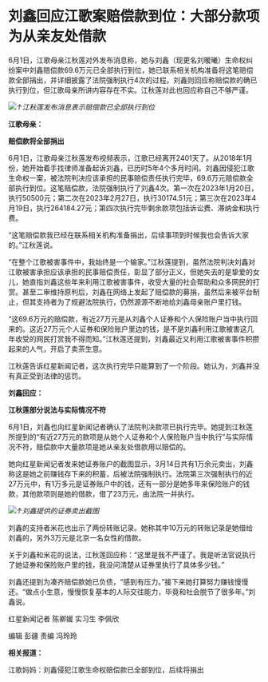 

# 刘鑫回应江歌案赔偿款到位：大部分款项为从亲友处借款

6月1日，江歌母亲江秋莲对外发布消息称，她与刘鑫（现更名刘暖曦）生命权纠纷案中刘鑫赔偿款69.6万元已全部执行到位，她已联系相关机构准备将这笔赔偿款全部捐出，并详细披露了法院强制执行4次的过程。刘鑫则回应称赔偿款的确已执行到位，但江歌母亲所讲内容存在不实。江秋莲对此也回应称自己不够严谨。

![](https://inews.gtimg.com/om_bt/OR1MP5pxZ2wrTo2MXxV5L3p3GDA8gGi1M9NOWC6o0LeC4AA/1000)_↑江秋莲发布消息表示赔偿款已全部执行到位_

**江歌母亲：**

**赔偿款将全部捐出**

6月1日，江歌母亲江秋莲发布视频表示，江歌已经离开2401天了。从2018年1月份，她开始着手找律师准备起诉刘鑫，已历时5年4个多月时间。刘鑫因侵犯江歌生命权一案，被法院判决应该承担的民事赔偿责任执行完毕，69.6万元赔偿款全部执行到位。这笔赔偿款，法院强制执行了刘鑫4次。第一次在2023年1月20日，执行50500元；第二次在2023年2月27日，执行30174.51元；第三次在2023年4月19日，执行264184.27元；第四次执行完毕剩余款项包括诉讼费、滞纳金和执行费。

“这笔赔偿款我已经在联系相关机构准备捐出，后续事项到时候我也会告诉大家的。”江秋莲说。

“在整个江歌被害事件中，我始终是一个输家。”江秋莲提到，虽然法院判决刘鑫对江歌被害承担应该承担的民事赔偿责任，彰显了部分正义，但她失去的是挚爱的女儿，她直指刘鑫这些年来利用江歌被害事件，收受大量的社会帮助和众多网民的打赏。甚至二审维持原判后，刘鑫在网络上发起了赔偿款的募捐，虽然后来被平台制止，但其支持者为了规避法院执行，仍然源源不断地给刘鑫母亲账户里打钱。

“这69.6万元的赔偿款，有近27万元是从刘鑫个人证券和个人保险账户当中执行回来的。这近27万元个人证券和保险账户里边的钱，是不是刘鑫利用江歌被害这几年收受的网民打赏我不得而知。”江秋莲还提到，刘鑫最近又利用江歌被害事件积攒起来的人气，开启了卖茶生意。

江秋莲告诉红星新闻记者，这次执行完毕只能算到了一个阶段。她认为，刘鑫并没有真正受到法律的惩罚。

**刘鑫回应：**

**江秋莲部分说法与实际情况不符**

6月1日，刘鑫也向红星新闻记者确认了法院判决款项已执行完毕。她提到江秋莲所提到的“有近27万元的款项是从她个人证券和个人保险账户当中执行”与实际情况不符，赔偿款中大量款项是她从亲友处借款用以赔偿的。

她向红星新闻记者发来她证券账户的截图显示，3月14日共有1万余元卖出，刘鑫称这是她之前赚钱存下来的积蓄，后被法院强制执行。法院第三次强制执行的近27万元中，有1万多元是证券账户中的钱，还有一部分是她多年来保险账户的钱款，其他款项则是她的借款，借了23万元，由法院一并执行。

![](https://inews.gtimg.com/om_bt/OfpkneMfARDVR8Q-ld9QvA384gS1G38nnakr52lZ4YVkgAA/1000)_↑刘鑫提供的证券卖出截图_

刘鑫的支持者米花也出示了两份转账记录。她称其中10万元的转账记录是她借给刘鑫的，另外3万元是北京一名女性的借款。

关于刘鑫和米花的说法，江秋莲回应称：“这里是我不严谨了。我是听法官说执行了她证券和保险账户里的钱，我没问清楚从证券里执行了具体多少钱。”

刘鑫还提到为凑齐赔偿款她已负债，“感到有压力。”接下来她打算努力赚钱慢慢还。“做点小生意，慢慢恢复基本的人际交往能力，毕竟和社会脱节了很多年。”刘鑫说。

红星新闻记者 陈卿媛 实习生 李佩欣

编辑 彭疆 责编 冯玲玲

**相关报道：**

江歌妈妈：刘鑫侵犯江歌生命权赔偿款已全部到位，后续将捐出

